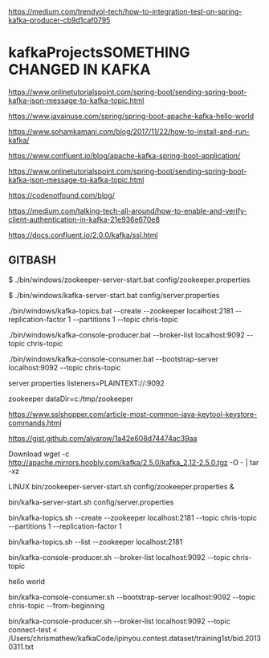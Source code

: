 https://medium.com/trendyol-tech/how-to-integration-test-on-spring-kafka-producer-cb9d1caf0795

# kafkaProjectsSOMETHING CHANGED IN KAFKA
https://www.onlinetutorialspoint.com/spring-boot/sending-spring-boot-kafka-json-message-to-kafka-topic.html

https://www.javainuse.com/spring/spring-boot-apache-kafka-hello-world


https://www.sohamkamani.com/blog/2017/11/22/how-to-install-and-run-kafka/ 

https://www.confluent.io/blog/apache-kafka-spring-boot-application/ 

https://www.onlinetutorialspoint.com/spring-boot/sending-spring-boot-kafka-json-message-to-kafka-topic.html  

https://codenotfound.com/blog/


https://medium.com/talking-tech-all-around/how-to-enable-and-verify-client-authentication-in-kafka-21e936e670e8

https://docs.confluent.io/2.0.0/kafka/ssl.html

GITBASH
--------------------------------
$ ./bin/windows/zookeeper-server-start.bat config/zookeeper.properties

$ ./bin/windows/kafka-server-start.bat config/server.properties

./bin/windows/kafka-topics.bat --create --zookeeper localhost:2181 --replication-factor 1 --partitions 1 --topic chris-topic

./bin/windows/kafka-console-producer.bat --broker-list localhost:9092 --topic chris-topic

./bin/windows/kafka-console-consumer.bat --bootstrap-server localhost:9092 --topic chris-topic


server.properties
listeners=PLAINTEXT://:9092

zookeeper
dataDir=c:/tmp/zookeeper

https://www.sslshopper.com/article-most-common-java-keytool-keystore-commands.html

https://gist.github.com/alvarow/1a42e608d74474ac39aa

Download
wget -c http://apache.mirrors.hoobly.com/kafka/2.5.0/kafka_2.12-2.5.0.tgz -O - | tar -xz

LINUX
bin/zookeeper-server-start.sh  config/zookeeper.properties &

bin/kafka-server-start.sh  config/server.properties

bin/kafka-topics.sh --create  --zookeeper localhost:2181  --topic   chris-topic  --partitions 1  --replication-factor 1


bin/kafka-topics.sh --list --zookeeper localhost:2181



bin/kafka-console-producer.sh  --broker-list localhost:9092  --topic chris-topic

 hello world


bin/kafka-console-consumer.sh  --bootstrap-server localhost:9092   --topic chris-topic --from-beginning



bin/kafka-console-producer.sh --broker-list localhost:9092 --topic connect-test < /Users/chrismathew/kafkaCode/ipinyou.contest.dataset/training1st/bid.20130311.txt


